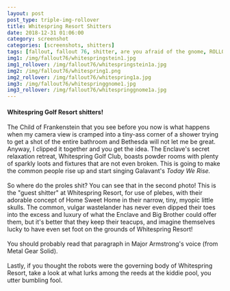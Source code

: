 ```yaml
---
layout: post
post_type: triple-img-rollover
title: Whitespring Resort Shitters
date: 2018-12-31 01:06:00
category: screenshot
categories: [screenshots, shitters]
tags: [fallout, fallout 76, shitter, are you afraid of the gnome, ROLLOVER]
img1: /img/fallout76/whitespringstein1.jpg
img1_rollover: /img/fallout76/whitespringstein1a.jpg
img2: /img/fallout76/whitespring1.png
img2_rollover: /img/fallout76/whitespring1a.jpg
img3: /img/fallout76/whitespringgnome1.jpg
img3_rollover: /img/fallout76/whitespringgnome1a.jpg
---
```

#### Whitespring Golf Resort shitters!

The Child of Frankenstein that you see before you now is what happens when my camera view is cramped into a tiny-ass corner of a shower trying to get a shot of the entire bathroom and Bethesda will not let me be great. Anyway, I clipped it together and you get the idea. The Enclave's secret relaxation retreat, Whitespring Golf Club, boasts powder rooms with plenty of sparkly loots and fixtures that are not even broken. This is going to make the common people rise up and start singing Galavant's *Today We Rise.*
<br><br>
So where do the proles shit? You can see that in the second photo! This is the "guest shitter" at Whitespring Resort, for use of plebes, with their adorable concept of Home Sweet Home in their narrow, tiny, myopic little skulls. The common, vulgar wastelander has never even dipped their toes into the excess and luxury of what the Enclave and Big Brother could offer them, but it's better that they keep their teacups, and imagine themselves lucky to have even set foot on the grounds of Whitespring Resort!
<br><br>
You should probably read that paragraph in Major Armstrong's voice (from Metal Gear Solid).
<br><br>
Lastly, if you thought the robots were the governing body of Whitespring Resort, take a look at what lurks among the reeds at the kiddie pool, you utter bumbling fool.
